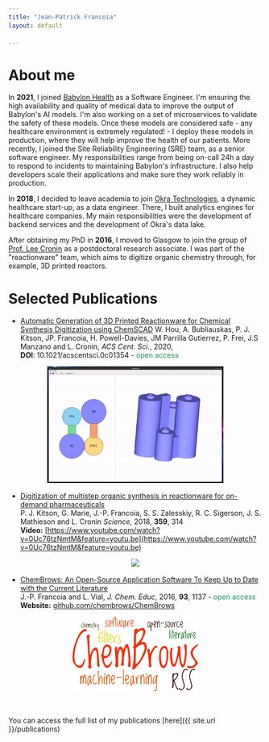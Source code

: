 ```yaml
---
title: "Jean-Patrick Francoia"
layout: default

---
```


# About me

<p align="justify">

In <b>2021</b>, I joined <a href="https://www.babylonhealth.com/en-gb">Babylon
Health</a> as a Software Engineer. I'm ensuring the high availability and
quality of medical data to improve the output of Babylon's AI models. I'm
also working on a set of microservices to validate the safety of these
models. Once these models are considered safe - any healthcare environment
is extremely regulated! - I deploy these models in production, where they
will help improve the health of our patients. More recently, I joined the
Site Reliability Engineering (SRE) team, as a senior software engineer.
My responsibilities range from being on-call 24h a day to respond to incidents
to maintaining Babylon's infrastructure. I also help developers scale their
applications and make sure they work reliably in production.

</p>

<p align="justify">

In <b>2018</b>, I decided to leave academia to join <a
href="https://www.okra.ai/">Okra Technologies</a>, a dynamic healthcare
start-up, as a data engineer. There, I built analytics engines for healthcare
companies. My main responsibilities were the development of backend services
and the development of Okra's data lake.

</p>

<p align="justify">

After obtaining my PhD in <b>2016</b>, I moved to Glasgow to join the group
of <a href="http://www.chem.gla.ac.uk/cronin">Prof. Lee Cronin</a> as a
postdoctoral research associate. I was part of the "reactionware" team,
which aims to digitize organic chemistry through, for example, 3D printed
reactors.

</p>


# Selected Publications

- [Automatic Generation of 3D Printed Reactionware for Chemical Synthesis
Digitization using ChemSCAD](https://pubs.acs.org/doi/10.1021/acscentsci.0c01354)
W. Hou, A. Bubliauskas, P. J. Kitson, JP. Francoia, H. Powell-Davies,
JM Parrilla Gutierrez, P. Frei, J.S Manzano and L. Cronin, *ACS Cent. Sci.*,
2020, **DOI**:&nbsp;10.1021/acscentsci.0c01354 - <font color="#159957">open access</font>  
<p align="center">
  <img width="350px" src="images/chemscad_demo.gif">
</p>

- [Digitization of multistep organic synthesis in reactionware for on-demand
pharmaceuticals](http://science.sciencemag.org/content/359/6373/314)  
P. J. Kitson, G. Marie, J.-P. Francoia, S. S. Zalesskiy, R. C. Sigerson,
J. S. Mathieson and L. Cronin *Science*, 2018, **359**, 314  
**Video:** [https://www.youtube.com/watch?v=0Uc76tzNmtM&feature=youtu.be](https://www.youtube.com/watch?v=0Uc76tzNmtM&feature=youtu.be)

<p align="center">
  <img width="350px" src="images/baclofen.gif">
</p>

- [ChemBrows: An Open-Source Application Software To Keep Up to Date with the Current Literature](http://pubs.acs.org/doi/abs/10.1021/acs.jchemed.6b00024)  
J.-P. Francoia and L. Vial, *J. Chem. Educ*, 2016, **93**, 1137 - <font color="#159957">open access</font>  
**Website:** [github.com/chembrows/ChemBrows](https://github.com/chembrows/ChemBrows)

<p align="center">
  <img src="images/cb.gif">
</p>

<br/>

You can access the full list of my publications [here]({{ site.url }}/publications)
